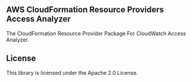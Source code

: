 ## AWS CloudFormation Resource Providers Access Analyzer

The CloudFormation Resource Provider Package For CloudWatch Access Analyzer.

## License

This library is licensed under the Apache 2.0 License.
